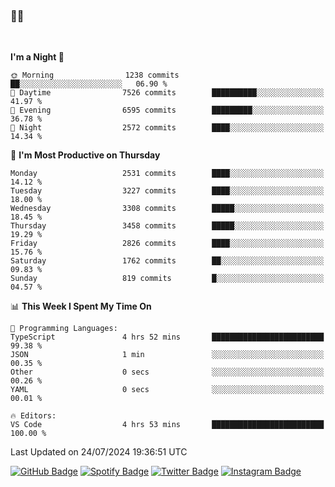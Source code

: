 ### 🤙🍺

<!-- <a href="https://github-readme-stats.vercel.app/api?username=hzak2xx&count_private=true&show_icons=true&theme=dracula">
  <img align="center" src="https://github-readme-stats.vercel.app/api?username=hzak2xx&count_private=true&show_icons=true&theme=dracula" />
</a>
</br> -->
</br>

<!--START_SECTION:waka-->
**I'm a Night 🦉** 

```text
🌞 Morning                1238 commits        ██░░░░░░░░░░░░░░░░░░░░░░░   06.90 % 
🌆 Daytime                7526 commits        ██████████░░░░░░░░░░░░░░░   41.97 % 
🌃 Evening                6595 commits        █████████░░░░░░░░░░░░░░░░   36.78 % 
🌙 Night                  2572 commits        ████░░░░░░░░░░░░░░░░░░░░░   14.34 % 
```
📅 **I'm Most Productive on Thursday** 

```text
Monday                   2531 commits        ████░░░░░░░░░░░░░░░░░░░░░   14.12 % 
Tuesday                  3227 commits        ████░░░░░░░░░░░░░░░░░░░░░   18.00 % 
Wednesday                3308 commits        █████░░░░░░░░░░░░░░░░░░░░   18.45 % 
Thursday                 3458 commits        █████░░░░░░░░░░░░░░░░░░░░   19.29 % 
Friday                   2826 commits        ████░░░░░░░░░░░░░░░░░░░░░   15.76 % 
Saturday                 1762 commits        ██░░░░░░░░░░░░░░░░░░░░░░░   09.83 % 
Sunday                   819 commits         █░░░░░░░░░░░░░░░░░░░░░░░░   04.57 % 
```


📊 **This Week I Spent My Time On** 

```text
💬 Programming Languages: 
TypeScript               4 hrs 52 mins       █████████████████████████   99.38 % 
JSON                     1 min               ░░░░░░░░░░░░░░░░░░░░░░░░░   00.35 % 
Other                    0 secs              ░░░░░░░░░░░░░░░░░░░░░░░░░   00.26 % 
YAML                     0 secs              ░░░░░░░░░░░░░░░░░░░░░░░░░   00.01 % 

🔥 Editors: 
VS Code                  4 hrs 53 mins       █████████████████████████   100.00 % 
```


 Last Updated on 24/07/2024 19:36:51 UTC
<!--END_SECTION:waka-->

[![GitHub Badge](https://img.shields.io/badge/GitHub-100000?style=for-the-badge&logo=github&logoColor=white)](https://github.com/hzak2xx)
[![Spotify Badge](https://img.shields.io/badge/Spotify-1ED760?&style=for-the-badge&logo=spotify&logoColor=white)](https://open.spotify.com/user/uf90s6sbbh75a1mt44clkhkvf)
[![Twitter Badge](https://img.shields.io/badge/Twitter-1DA1F2?style=for-the-badge&logo=twitter&logoColor=white)](https://twitter.com/hzak2xx)
[![Instagram Badge](https://img.shields.io/badge/Instagram-E4405F?style=for-the-badge&logo=instagram&logoColor=white)](https://www.instagram.com/hzak2xx/)
